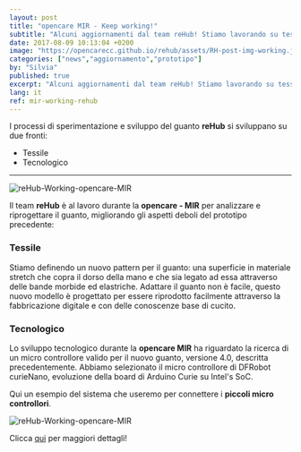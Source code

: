 ```yaml
---
layout: post
title: "opencare MIR - Keep working!"
subtitle: "Alcuni aggiornamenti dal team reHub! Stiamo lavorando su tessuti e tecnologie."
date: 2017-08-09 10:13:04 +0200
image: "https://opencarecc.github.io/rehub/assets/RH-post-img-working.jpg"
categories: ["news","aggiornamento","prototipo"]
by: "Silvia"
published: true
excerpt: "Alcuni aggiornamenti dal team reHub! Stiamo lavorando su tessuti e tecnologie."
lang: it
ref: mir-working-rehub
---
```


I processi di sperimentazione e sviluppo del guanto <b>reHub</b> si sviluppano su due fronti:

* Tessile
* Tecnologico

***

<img src="https://opencarecc.github.io/rehub/assets/RH-post-img-working-02.jpg" alt="reHub-Working-opencare-MIR">

Il team <b>reHub</b> è al lavoro durante la <b>opencare - MIR</b> per analizzare e riprogettare il guanto, migliorando gli aspetti deboli del prototipo precedente:

### Tessile
Stiamo definendo un nuovo pattern per il guanto: una superficie in materiale stretch che copra il dorso della mano e che sia legato ad essa attraverso delle bande morbide ed elastriche.
Adattare il guanto non è facile, questo nuovo modello è progettato per essere riprodotto facilmente attraverso la fabbricazione digitale e con delle conoscenze base di cucito.

### Tecnologico
Lo sviluppo tecnologico durante la <b>opencare MIR</b> ha riguardato la ricerca di un micro controllore valido per il nuovo guanto, versione 4.0, descritta precedentemente.
Abbiamo selezionato il micro controllore di DFRobot curieNano, evoluzione della board di Arduino Curie su Intel's SoC.

Qui un esempio del sistema che useremo per connettere i <b>piccoli micro controllori</b>.

<img src="https://opencarecc.github.io/rehub/assets/RH-post-img-working-03.jpg" alt="reHub-Working-opencare-MIR">

Clicca [qui](https://edgeryders.eu/t/rehub--working-on-textile-tech/6677) per maggiori dettagli!
